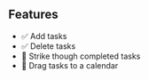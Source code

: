 ## Features

- ✅ Add tasks
- ✅ Delete tasks
- 🚧 Strike though completed tasks
- 🚧 Drag tasks to a calendar
